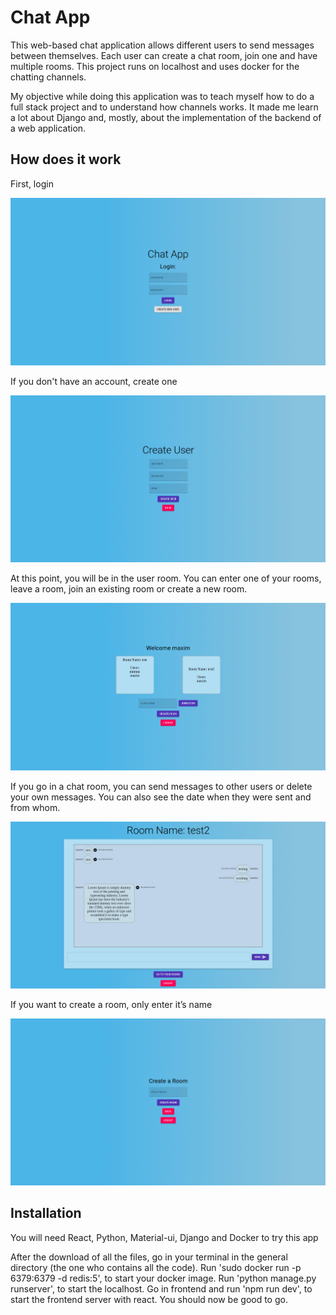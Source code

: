 # Chat App


This web-based chat application allows different users to send messages between themselves. Each user can create a chat room, join one and have multiple rooms. This project runs on localhost and uses docker for the chatting channels.  


My objective while doing this application was to teach myself how to do a full stack project and to understand how channels works. It made me learn a lot about Django and, mostly, about the implementation of the backend of a web application. 


## How does it work


First, login 

![GitHub Logo](/images/login.png)


If you don't have an account, create one


![GitHub Logo](/images/create_user.png)


At this point, you will be in the user room. You can enter one of your rooms, leave a room, join an existing room or create a new room. 


![GitHub Logo](/images/user_room.png)


If you go in a chat room, you can send messages to other users or delete your own messages. You can also see the date when they were sent and from whom. 


![GitHub Logo](/images/chat_room.png)


If you want to create a room, only enter it’s name 


![GitHub Logo](/images/create_room.png)


## Installation


You will need React, Python, Material-ui, Django and Docker to try this app

After the download of all the files, go in your terminal in the general directory (the one who contains all the code). Run 'sudo docker run -p 6379:6379 -d redis:5', to start your docker image. Run 'python manage.py runserver', to start the localhost. Go in frontend and run 'npm run dev', to start the frontend server with react. You should now be good to go. 

